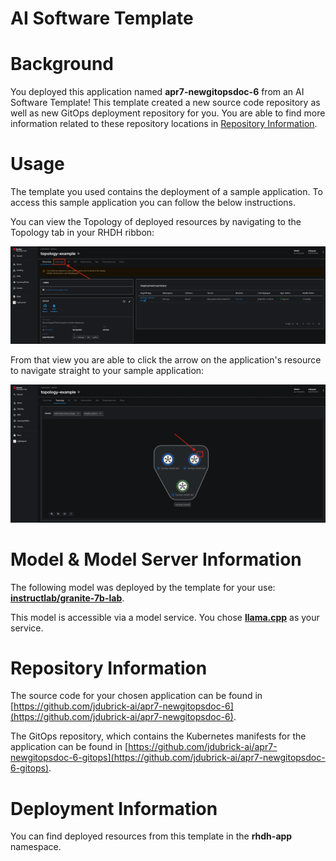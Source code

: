 # AI Software Template

# Background

You deployed this application named **apr7-newgitopsdoc-6** from an AI Software Template! This template created a new source code repository as well as new GitOps deployment repository for you. You are able to find more information related to these repository locations in [Repository Information](#repository-information).

# Usage

The template you used contains the deployment of a sample application. To access this sample application you can follow the below instructions.

You can view the Topology of deployed resources by navigating to the Topology tab in your RHDH ribbon:

![Topology Ribbon](./images/topology-ribbon.png)

From that view you are able to click the arrow on the application's resource to navigate straight to your sample application:

![Topology View Application Link](./images/topology-app-link.png)

# Model & Model Server Information
The following model was deployed by the template for your use: **[instructlab/granite-7b-lab](https://huggingface.co/instructlab/granite-7b-lab)**.

This model is accessible via a model service. You chose **[llama.cpp]( https://github.com/containers/ai-lab-recipes/tree/main/model_servers/llamacpp_python)** as your service.

# Repository Information

The source code for your chosen application can be found in [https://github.com/jdubrick-ai/apr7-newgitopsdoc-6](https://github.com/jdubrick-ai/apr7-newgitopsdoc-6).

The GitOps repository, which contains the Kubernetes manifests for the application can be found in 
[https://github.com/jdubrick-ai/apr7-newgitopsdoc-6-gitops](https://github.com/jdubrick-ai/apr7-newgitopsdoc-6-gitops). 

# Deployment Information

You can find deployed resources from this template in the **rhdh-app** namespace.
